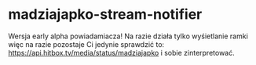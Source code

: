 # madziajapko-stream-notifier
Wersja early alpha powiadamiacza! 
Na razie działa tylko wyśietlanie ramki więc na razie pozostaje Ci jedynie sprawdzić to: https://api.hitbox.tv/media/status/madziajapko i sobie zinterpretować.
